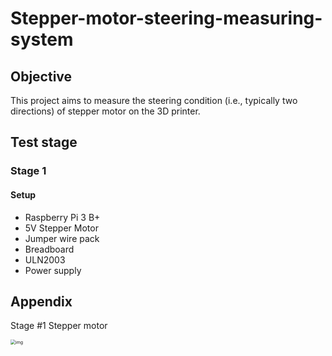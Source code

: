 # Stepper-motor-steering-measuring-system

## Objective
This project aims to measure the steering condition (i.e., typically two directions) of stepper motor on the 3D printer. 

## Test stage 
### Stage 1
#### Setup
- Raspberry Pi 3 B+
- 5V Stepper Motor
- Jumper wire pack
- Breadboard
- ULN2003
- Power supply

## Appendix

Stage #1 Stepper motor

<img src="https://s3.us-west-2.amazonaws.com/secure.notion-static.com/7bca520a-af25-4993-9f7c-b1e385f4d0dd/Untitled.png?X-Amz-Algorithm=AWS4-HMAC-SHA256&X-Amz-Credential=AKIAT73L2G45O3KS52Y5%2F20211015%2Fus-west-2%2Fs3%2Faws4_request&X-Amz-Date=20211015T030705Z&X-Amz-Expires=86400&X-Amz-Signature=cf0857412ef46641a4e4551a2ec53c93e0100c86016e523b511e19bd83c57d05&X-Amz-SignedHeaders=host&response-content-disposition=filename%20%3D%22Untitled.png%22" alt="img" style="zoom:50%;" />
